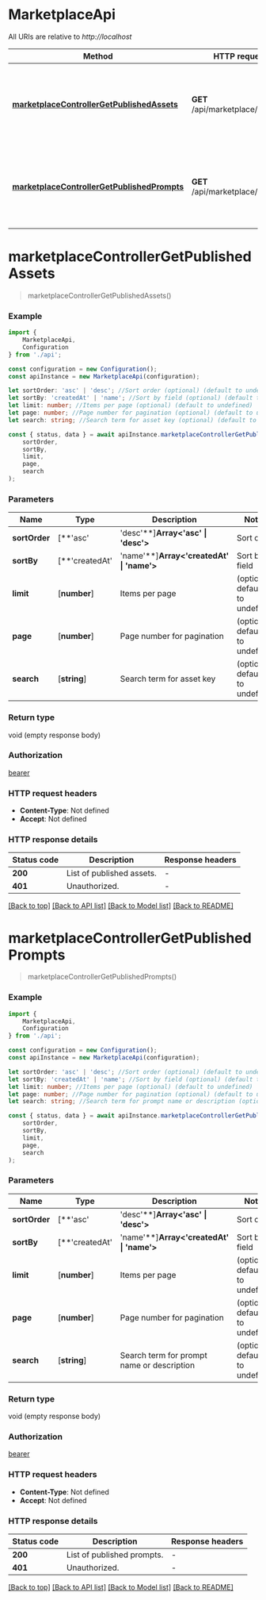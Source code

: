 # MarketplaceApi

All URIs are relative to *http://localhost*

|Method | HTTP request | Description|
|------------- | ------------- | -------------|
|[**marketplaceControllerGetPublishedAssets**](#marketplacecontrollergetpublishedassets) | **GET** /api/marketplace/assets | Get published assets from the marketplace for the current tenant|
|[**marketplaceControllerGetPublishedPrompts**](#marketplacecontrollergetpublishedprompts) | **GET** /api/marketplace/prompts | Get published prompts from the marketplace for the current tenant|

# **marketplaceControllerGetPublishedAssets**
> marketplaceControllerGetPublishedAssets()


### Example

```typescript
import {
    MarketplaceApi,
    Configuration
} from './api';

const configuration = new Configuration();
const apiInstance = new MarketplaceApi(configuration);

let sortOrder: 'asc' | 'desc'; //Sort order (optional) (default to undefined)
let sortBy: 'createdAt' | 'name'; //Sort by field (optional) (default to undefined)
let limit: number; //Items per page (optional) (default to undefined)
let page: number; //Page number for pagination (optional) (default to undefined)
let search: string; //Search term for asset key (optional) (default to undefined)

const { status, data } = await apiInstance.marketplaceControllerGetPublishedAssets(
    sortOrder,
    sortBy,
    limit,
    page,
    search
);
```

### Parameters

|Name | Type | Description  | Notes|
|------------- | ------------- | ------------- | -------------|
| **sortOrder** | [**&#39;asc&#39; | &#39;desc&#39;**]**Array<&#39;asc&#39; &#124; &#39;desc&#39;>** | Sort order | (optional) defaults to undefined|
| **sortBy** | [**&#39;createdAt&#39; | &#39;name&#39;**]**Array<&#39;createdAt&#39; &#124; &#39;name&#39;>** | Sort by field | (optional) defaults to undefined|
| **limit** | [**number**] | Items per page | (optional) defaults to undefined|
| **page** | [**number**] | Page number for pagination | (optional) defaults to undefined|
| **search** | [**string**] | Search term for asset key | (optional) defaults to undefined|


### Return type

void (empty response body)

### Authorization

[bearer](../README.md#bearer)

### HTTP request headers

 - **Content-Type**: Not defined
 - **Accept**: Not defined


### HTTP response details
| Status code | Description | Response headers |
|-------------|-------------|------------------|
|**200** | List of published assets. |  -  |
|**401** | Unauthorized. |  -  |

[[Back to top]](#) [[Back to API list]](../README.md#documentation-for-api-endpoints) [[Back to Model list]](../README.md#documentation-for-models) [[Back to README]](../README.md)

# **marketplaceControllerGetPublishedPrompts**
> marketplaceControllerGetPublishedPrompts()


### Example

```typescript
import {
    MarketplaceApi,
    Configuration
} from './api';

const configuration = new Configuration();
const apiInstance = new MarketplaceApi(configuration);

let sortOrder: 'asc' | 'desc'; //Sort order (optional) (default to undefined)
let sortBy: 'createdAt' | 'name'; //Sort by field (optional) (default to undefined)
let limit: number; //Items per page (optional) (default to undefined)
let page: number; //Page number for pagination (optional) (default to undefined)
let search: string; //Search term for prompt name or description (optional) (default to undefined)

const { status, data } = await apiInstance.marketplaceControllerGetPublishedPrompts(
    sortOrder,
    sortBy,
    limit,
    page,
    search
);
```

### Parameters

|Name | Type | Description  | Notes|
|------------- | ------------- | ------------- | -------------|
| **sortOrder** | [**&#39;asc&#39; | &#39;desc&#39;**]**Array<&#39;asc&#39; &#124; &#39;desc&#39;>** | Sort order | (optional) defaults to undefined|
| **sortBy** | [**&#39;createdAt&#39; | &#39;name&#39;**]**Array<&#39;createdAt&#39; &#124; &#39;name&#39;>** | Sort by field | (optional) defaults to undefined|
| **limit** | [**number**] | Items per page | (optional) defaults to undefined|
| **page** | [**number**] | Page number for pagination | (optional) defaults to undefined|
| **search** | [**string**] | Search term for prompt name or description | (optional) defaults to undefined|


### Return type

void (empty response body)

### Authorization

[bearer](../README.md#bearer)

### HTTP request headers

 - **Content-Type**: Not defined
 - **Accept**: Not defined


### HTTP response details
| Status code | Description | Response headers |
|-------------|-------------|------------------|
|**200** | List of published prompts. |  -  |
|**401** | Unauthorized. |  -  |

[[Back to top]](#) [[Back to API list]](../README.md#documentation-for-api-endpoints) [[Back to Model list]](../README.md#documentation-for-models) [[Back to README]](../README.md)

